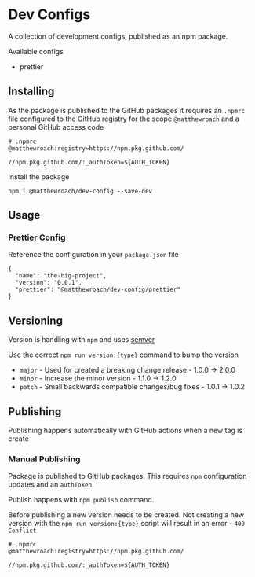 # Dev Configs

A collection of development configs, published as an npm package.

Available configs

- prettier

## Installing

As the package is published to the GitHub packages it requires an `.npmrc` file configured to the GitHub registry for the scope `@matthewroach` and a personal GitHub access code

```
# .npmrc
@matthewroach:registry=https://npm.pkg.github.com/

//npm.pkg.github.com/:_authToken=${AUTH_TOKEN}

```

Install the package

```
npm i @matthewroach/dev-config --save-dev
```

## Usage

### Prettier Config

Reference the configuration in your `package.json` file

```
{
  "name": "the-big-project",
  "version": "0.0.1",
  "prettier": "@matthewroach/dev-config/prettier"
}
```

## Versioning

Version is handling with `npm` and uses [semver](https://semver.org)

Use the correct `npm run version:{type}` command to bump the version

- `major` - Used for created a breaking change release - 1.0.0 -> 2.0.0
- `minor` - Increase the minor version - 1.1.0 -> 1.2.0
- `patch` - Small backwards compatible changes/bug fixes - 1.0.1 -> 1.0.2

## Publishing

Publishing happens automatically with GitHub actions when a new tag is create

### Manual Publishing

Package is published to GitHub packages. This requires `npm` configuration updates and an `authToken`.

Publish happens with `npm publish` command.

Before publishing a new version needs to be created. Not creating a new version with the `npm run version:{type}` script will result in an error - `409 Conflict`

```
# .npmrc
@matthewroach:registry=https://npm.pkg.github.com/

//npm.pkg.github.com/:_authToken=${AUTH_TOKEN}
```

